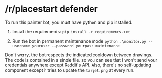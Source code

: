 # /r/placestart defender

To run this painter bot, you must have python and pip installed.

1. Install the requirements:
    `pip install -r requirements.txt`

2. Run the bot in permanent maintenance mode
    `python .\monitor.py --username youruser --password yourpass maintenance`

Don't worry, the bot respects the indicated cooldown between drawings.
The code is contained in a single file, so you can see that I won't send your credentials anywhere except Reddit's API. Also, there's no self-updating component except it tries to update the `target.png` at every run.
